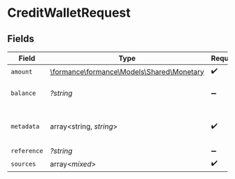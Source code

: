 # CreditWalletRequest


## Fields

| Field                                                                        | Type                                                                         | Required                                                                     | Description                                                                  |
| ---------------------------------------------------------------------------- | ---------------------------------------------------------------------------- | ---------------------------------------------------------------------------- | ---------------------------------------------------------------------------- |
| `amount`                                                                     | [\formance\formance\Models\Shared\Monetary](../../models/shared/Monetary.md) | :heavy_check_mark:                                                           | N/A                                                                          |
| `balance`                                                                    | *?string*                                                                    | :heavy_minus_sign:                                                           | The balance to credit                                                        |
| `metadata`                                                                   | array<string, *string*>                                                      | :heavy_check_mark:                                                           | Metadata associated with the wallet.                                         |
| `reference`                                                                  | *?string*                                                                    | :heavy_minus_sign:                                                           | N/A                                                                          |
| `sources`                                                                    | array<*mixed*>                                                               | :heavy_check_mark:                                                           | N/A                                                                          |